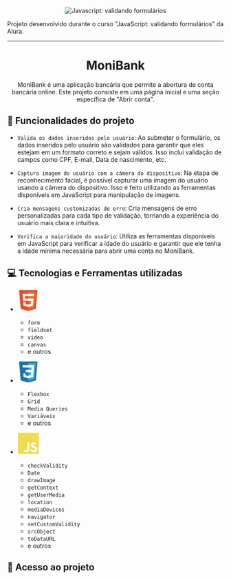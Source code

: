 <p align="center"> <img src="https://imgur.com/HFbad3B.png" alt="Javascript: validando formulários"> </p>
<p>Projeto desenvolvido durante o curso "JavaScript: validando formulários" da Alura.</p>

<hr>

<h1 align="center">MoniBank</h1>
<p align="center">MoniBank é uma aplicação bancária que permite a abertura de conta bancária online. Este projeto consiste em uma página inicial e uma seção específica de "Abrir conta".</p>

## :hammer: Funcionalidades do projeto

- `Valida os dados inseridos pelo usuário`: Ao submeter o formulário, os dados inseridos pelo usuário são validados para garantir que eles estejam em um formato correto e sejam válidos. Isso incluí validação de campos como CPF, E-mail, Data de nascimento, etc.

- `Captura imagem do usuário com a câmera do dispositivo`: Na etapa de reconhecimento facial, é possível capturar uma imagem do usuário usando a câmera do dispositivo. Isso é feito utilizando as ferramentas disponíveis em JavaScript para manipulação de imagens.

- `Cria mensagens customizadas de erro`: Cria mensagens de erro personalizadas para cada tipo de validação, tornando a experiência do usuário mais clara e intuitiva.

- `Verifica a maioridade do usuário`: Utiliza as ferramentas disponíveis em JavaScript para verificar a idade do usuário e garantir que ele tenha a idade mínima necessária para abrir uma conta no MoniBank.


## :computer: Tecnologias e Ferramentas utilizadas

- <img height="50px" src="https://raw.githubusercontent.com/devicons/devicon/master/icons/html5/html5-original.svg"><br>
    - `form`
    - `fieldset`
    - `video`
    - `canvas`
    - e outros

- <img height="50px" src="https://raw.githubusercontent.com/devicons/devicon/master/icons/css3/css3-original.svg"><br>
    - `Flexbox`
    - `Grid`
    - `Media Queries`
    - `Variáveis`
    - e outros

- <img height="50px" src="https://raw.githubusercontent.com/devicons/devicon/master/icons/javascript/javascript-plain.svg"><br>
    - `checkValidity`
    - `Date`
    - `drawImage`
    - `getContext`
    - `getUserMedia`
    - `location`
    - `mediaDevices`
    - `navigator`
    - `setCustomValidity`
    - `srcObject`
    - `toDataURL`
    - e outros

## :open_file_folder: Acesso ao projeto
